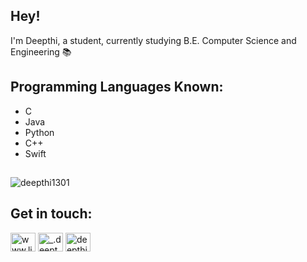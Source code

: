 ## Hey! 
I'm Deepthi, a student, currently studying B.E. Computer Science and Engineering 📚

## Programming Languages Known:
- C
- Java
- Python
- C++
- Swift
##
<p><img align="center" src="https://github-readme-stats.vercel.app/api/top-langs?username=deepthi1301&show_icons=true&locale=en&layout=compact" alt="deepthi1301" /></p>

## Get in touch:
<p align="left">
<a href="https://linkedin.com/in/www.linkedin.com/in/deepthi-peter-934b04193" target="blank"><img align="center" src="https://raw.githubusercontent.com/rahuldkjain/github-profile-readme-generator/master/src/images/icons/Social/linked-in-alt.svg" alt="www.linkedin.com/in/deepthi-peter-934b04193" height="30" width="40" /></a>
<a href="https://instagram.com/_.deepthiii._" target="blank"><img align="center" src="https://raw.githubusercontent.com/rahuldkjain/github-profile-readme-generator/master/src/images/icons/Social/instagram.svg" alt="_.deepthiii._" height="30" width="40" /></a>
<a href="https://www.hackerrank.com/deepthi_peter201" target="blank"><img align="center" src="https://raw.githubusercontent.com/rahuldkjain/github-profile-readme-generator/master/src/images/icons/Social/hackerrank.svg" alt="deepthi_peter201" height="30" width="40" /></a>
</p>




<!---
Deepthi1301/Deepthi1301 is a ✨ special ✨ repository because its `README.md` (this file) appears on your GitHub profile.
You can click the Preview link to take a look at your changes.
--->
